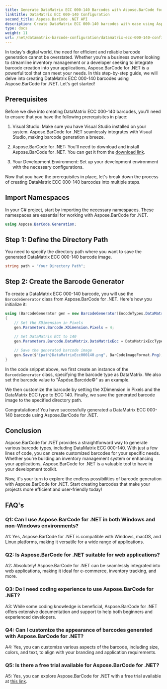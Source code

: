 ```yaml
---
title: Generate DataMatrix ECC 000-140 Barcodes with Aspose.BarCode for .NET
linktitle: DataMatrix ECC 000-140 Configuration
second_title: Aspose.BarCode .NET API
description: Create DataMatrix ECC 000-140 barcodes with ease using Aspose.BarCode for .NET. Boost efficiency in inventory management and more.
type: docs
weight: 11
url: /net/datamatrix-barcode-configuration/datamatrix-ecc-000-140-configuration/
---
```

In today's digital world, the need for efficient and reliable barcode generation cannot be overstated. Whether you're a business owner looking to streamline inventory management or a developer seeking to integrate barcode creation into your applications, Aspose.BarCode for .NET is a powerful tool that can meet your needs. In this step-by-step guide, we will delve into creating DataMatrix ECC 000-140 barcodes using Aspose.BarCode for .NET. Let's get started!

## Prerequisites

Before we dive into creating DataMatrix ECC 000-140 barcodes, you'll need to ensure that you have the following prerequisites in place:

1. Visual Studio: Make sure you have Visual Studio installed on your system. Aspose.BarCode for .NET seamlessly integrates with Visual Studio, making barcode generation a breeze.

2. Aspose.BarCode for .NET: You'll need to download and install Aspose.BarCode for .NET. You can get it from the [download link](https://releases.aspose.com/barcode/net/).

3. Your Development Environment: Set up your development environment with the necessary configurations.

Now that you have the prerequisites in place, let's break down the process of creating DataMatrix ECC 000-140 barcodes into multiple steps.

## Import Namespaces

In your C# project, start by importing the necessary namespaces. These namespaces are essential for working with Aspose.BarCode for .NET.

```csharp
using Aspose.BarCode.Generation;
```

## Step 1: Define the Directory Path

You need to specify the directory path where you want to save the generated DataMatrix ECC 000-140 barcode image.

```csharp
string path = "Your Directory Path";
```

## Step 2: Create the Barcode Generator

To create a DataMatrix ECC 000-140 barcode, you will use the `BarcodeGenerator` class from Aspose.BarCode for .NET. Here's how you initialize it:

```csharp
using (BarcodeGenerator gen = new BarcodeGenerator(EncodeTypes.DataMatrix, "Åspóse.Barcóde©"))
{
    // Set the XDimension in Pixels
    gen.Parameters.Barcode.XDimension.Pixels = 4;
    
    // Set DataMatrix ECC to 140
    gen.Parameters.Barcode.DataMatrix.DataMatrixEcc = DataMatrixEccType.Ecc140;

    // Save the generated barcode image
    gen.Save($"{path}DataMatrixEcc000140.png", BarCodeImageFormat.Png);
}
```

In the code snippet above, we first create an instance of the `BarcodeGenerator` class, specifying the barcode type as DataMatrix. We also set the barcode value to "Åspóse.Barcóde©" as an example.

We then customize the barcode by setting the XDimension in Pixels and the DataMatrix ECC type to ECC 140. Finally, we save the generated barcode image to the specified directory path.

Congratulations! You have successfully generated a DataMatrix ECC 000-140 barcode using Aspose.BarCode for .NET.

## Conclusion

Aspose.BarCode for .NET provides a straightforward way to generate various barcode types, including DataMatrix ECC 000-140. With just a few lines of code, you can create customized barcodes for your specific needs. Whether you're building an inventory management system or enhancing your applications, Aspose.BarCode for .NET is a valuable tool to have in your development toolkit.

Now, it's your turn to explore the endless possibilities of barcode generation with Aspose.BarCode for .NET. Start creating barcodes that make your projects more efficient and user-friendly today!

## FAQ's

### Q1: Can I use Aspose.BarCode for .NET in both Windows and non-Windows environments?

A1: Yes, Aspose.BarCode for .NET is compatible with Windows, macOS, and Linux platforms, making it versatile for a wide range of applications.

### Q2: Is Aspose.BarCode for .NET suitable for web applications?

A2: Absolutely! Aspose.BarCode for .NET can be seamlessly integrated into web applications, making it ideal for e-commerce, inventory tracking, and more.

### Q3: Do I need coding experience to use Aspose.BarCode for .NET?

A3: While some coding knowledge is beneficial, Aspose.BarCode for .NET offers extensive documentation and support to help both beginners and experienced developers.

### Q4: Can I customize the appearance of barcodes generated with Aspose.BarCode for .NET?

A4: Yes, you can customize various aspects of the barcode, including size, colors, and text, to align with your branding and application requirements.

### Q5: Is there a free trial available for Aspose.BarCode for .NET?

A5: Yes, you can explore Aspose.BarCode for .NET with a free trial available at [this link](https://releases.aspose.com/).
